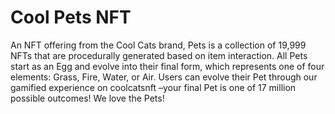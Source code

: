 # Cool Pets NFT

<p>An NFT offering from the Cool Cats brand, Pets is a collection of 19,999 NFTs that are procedurally generated based on item interaction. All Pets start as an Egg and evolve into their final form, which represents one of four elements: Grass, Fire, Water, or Air. Users can evolve their Pet through our gamified experience on coolcatsnft –your final Pet is one of 17 million possible outcomes! We love the Pets!</p>

